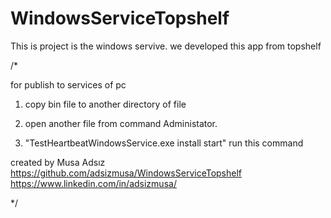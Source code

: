# WindowsServiceTopshelf
This is project is the windows servive. we developed this app from topshelf

/*
 

for publish to services of pc

1. copy bin file to another directory of file

2. open another file from command Administator.

3. "TestHeartbeatWindowsService.exe install start" run this command 

created by Musa Adsız
https://github.com/adsizmusa/WindowsServiceTopshelf
https://www.linkedin.com/in/adsizmusa/


 
 */
